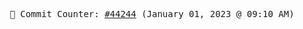 <p align="center">
    <samp>
        📮 Commit Counter: <a href="https://github.com/Javascript-void0/Javascript-void0/commits/main">#44244</a> (January 01, 2023 @ 09:10 AM)
    </samp>
</p>